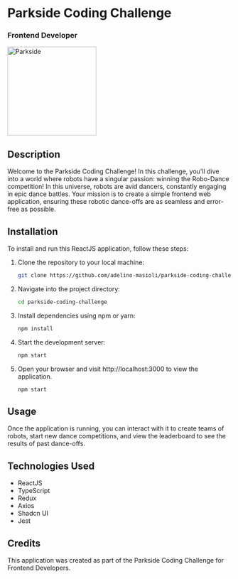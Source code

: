 # Parkside Coding Challenge

### Frontend Developer

<picture>
  <img width="200" alt="Parkside" src="https://www.parkside-interactive.com/app/themes/parkside_sage10/public/images/ps_logo.svg">
</picture>

## Description

Welcome to the Parkside Coding Challenge! In this challenge, you'll dive into a world where robots have a singular passion: winning the Robo-Dance competition! In this universe, robots are avid dancers, constantly engaging in epic dance battles. Your mission is to create a simple frontend web application, ensuring these robotic dance-offs are as seamless and error-free as possible.

## Installation

To install and run this ReactJS application, follow these steps:

1. Clone the repository to your local machine:

   ```bash
   git clone https://github.com/adelino-masioli/parkside-coding-challenge.git
   ```

2. Navigate into the project directory:

   ```bash
   cd parkside-coding-challenge

   ```

3. Install dependencies using npm or yarn:

   ```bash
   npm install
   ```

4. Start the development server:

   ```bash
   npm start
   ```

5. Open your browser and visit http://localhost:3000 to view the application.
   ```bash
   npm start
   ```

## Usage

Once the application is running, you can interact with it to create teams of robots, start new dance competitions, and view the leaderboard to see the results of past dance-offs.

## Technologies Used

- ReactJS
- TypeScript
- Redux
- Axios
- Shadcn UI
- Jest

## Credits

This application was created as part of the Parkside Coding Challenge for Frontend Developers.
